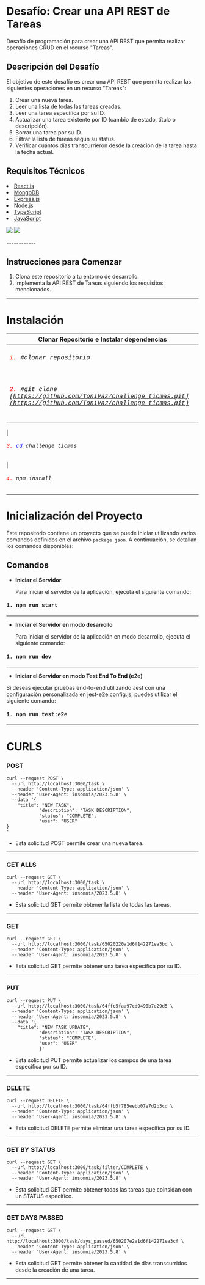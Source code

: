 # Desafío: Crear una API REST de Tareas

Desafío de programación para crear una API REST que permita realizar operaciones CRUD en el recurso "Tareas".

## Descripción del Desafío

El objetivo de este desafío es crear una API REST que permita realizar las siguientes operaciones en un recurso "Tareas":

1. Crear una nueva tarea.
2. Leer una lista de todas las tareas creadas.
3. Leer una tarea específica por su ID.
4. Actualizar una tarea existente por ID (cambio de estado, título o descripción).
5. Borrar una tarea por su ID.
6. Filtrar la lista de tareas según su status.
7. Verificar cuántos días transcurrieron desde la creación de la tarea hasta la fecha actual.

## Requisitos Técnicos

<li class="has-line-data" data-line-start="46" data-line-end="47"><a href="https://reactjs.org">React.js</a></li>

<li class="has-line-data" data-line-start="46" data-line-end="47"><a href="https://www.mongodb.com">MongoDB</a></li>

<li class="has-line-data" data-line-start="46" data-line-end="47"><a href="https://expressjs.com">Express.js</a></li>

<li class="has-line-data" data-line-start="46" data-line-end="47"><a href="https://nodejs.org">Node.js</a></li>

<li class="has-line-data" data-line-start="46" data-line-end="47"><a href="https://www.typescriptlang.org">TypeScript</a></li>

<li class="has-line-data" data-line-start="46" data-line-end="47"><a href="https://developer.mozilla.org/en-US/docs/Web/JavaScript">JavaScript</a></li>

   <p align="left">
   <img src="https://img.shields.io/badge/status-complete-blue">
   
   <img src="https://img.shields.io/badge/tests-passing-green">
   </p>
------------

## Instrucciones para Comenzar

1. Clona este repositorio a tu entorno de desarrollo.
2. Implementa la API REST de Tareas siguiendo los requisitos mencionados.

---

# Instalación

| Clonar Repositorio e Instalar dependencias                                                                                                                                                                |
| --------------------------------------------------------------------------------------------------------------------------------------------------------------------------------------------------------- |
| <h6 style="font-family: 'Courier New', monospace;"><span style="color: red">1.</span> #clonar repositorio</h6>                                                                                            |
| <h6 style="font-family: 'Courier New', monospace;"><span style="color: red">2.</span> #git clone [https://github.com/ToniVaz/challenge_ticmas.git](https://github.com/ToniVaz/challenge_ticmas.git) </h6> |

| <h6 style="font-family: 'Courier New', monospace;"><span style="color: red">3.</span> <span style="color: blue">cd</span> challenge_ticmas</h6>
| <h6 style="font-family: 'Courier New', monospace;"><span style="color: red">4.</span> npm install</h6>

---

# Inicialización del Proyecto

Este repositorio contiene un proyecto que se puede iniciar utilizando varios comandos definidos en el archivo `package.json`. A continuación, se detallan los comandos disponibles:

## Comandos

- **Iniciar el Servidor**

  Para iniciar el servidor de la aplicación, ejecuta el siguiente comando:

<h4 style="font-family: 'Courier New', monospace;">1. npm run start</h4>

---

- **Iniciar el Servidor en modo desarrollo**

  Para iniciar el servidor de la aplicación en modo desarrollo, ejecuta el siguiente comando:

<h4 style="font-family: 'Courier New', monospace;">1. npm run dev</h4>

---

- **Iniciar el Servidor en modo Test End To End (e2e)**

Si deseas ejecutar pruebas end-to-end utilizando Jest con una configuración personalizada en jest-e2e.config.js, puedes utilizar el siguiente comando:

<h4 style="font-family: 'Courier New', monospace;">1. npm run test:e2e</h4>

---

# CURLS

### POST

```
curl --request POST \
  --url http://localhost:3000/task \
  --header 'Content-Type: application/json' \
  --header 'User-Agent: insomnia/2023.5.8' \
  --data '{
	"title": "NEW TASK",
			"description": "TASK DESCRIPTION",
			"status": "COMPLETE",
			"user": "USER"
}
'
```

- Esta solicitud POST permite crear una nueva tarea.

---

### GET ALLS

```
curl --request GET \
  --url http://localhost:3000/task \
  --header 'Content-Type: application/json' \
  --header 'User-Agent: insomnia/2023.5.8' \
```

- Esta solicitud GET permite obtener la lista de todas las tareas.

---

### GET

```
curl --request GET \
  --url http://localhost:3000/task/65020220a1d6f142271ea3bd \
  --header 'Content-Type: application/json' \
  --header 'User-Agent: insomnia/2023.5.8' \
```

- Esta solicitud GET permite obtener una tarea específica por su ID.

---

### PUT

```
curl --request PUT \
  --url http://localhost:3000/task/64ffc5faa97cd9490b7e29d5 \
  --header 'Content-Type: application/json' \
  --header 'User-Agent: insomnia/2023.5.8' \
  --data '{
	"title": "NEW TASK UPDATE",
			"description": "TASK DESCRIPTION",
			"status": "COMPLETE",
			"user": "USER"
            }'
```

- Esta solicitud PUT permite actualizar los campos de una tarea específica por su ID.

---

### DELETE

```
curl --request DELETE \
  --url http://localhost:3000/task/64ffb5f785eebb07e7d2b3cd \
  --header 'Content-Type: application/json' \
  --header 'User-Agent: insomnia/2023.5.8' \
```

- Esta solicitud DELETE permite eliminar una tarea específica por su ID.

---

### GET BY STATUS

```
curl --request GET \
  --url http://localhost:3000/task/filter/COMPLETE \
  --header 'Content-Type: application/json' \
  --header 'User-Agent: insomnia/2023.5.8' \
```

- Esta solicitud GET permite obtener todas las tareas que coinsidan con un STATUS específico.

---

### GET DAYS PASSED

```
curl --request GET \
  --url http://localhost:3000/task/days_passed/650207e2a1d6f142271ea3cf \
  --header 'Content-Type: application/json' \
  --header 'User-Agent: insomnia/2023.5.8' \
```

- Esta solicitud GET permite obtener la cantidad de días transcurridos desde la creación de una tarea.

---
